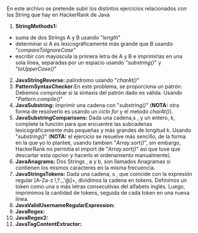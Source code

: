 En este archivo se pretende subir los distintos ejercicios relacionados con los String que hay en HackerRank de Java
1. **StringMethods1:** 
* suma de dos Strings A y B usando "*length*"
* determinar si A es lexicográficamente más grande que B usando "*compareToIgnoreCase*"
* escribir con mayúscula la primera letra de A y B e imprimirlas en una sola línea, separadas por un espacio usando "*substring()*" y "*toUpperCase()*"
2. **JavaStringReverse:** palindromo usando "*charAt()*"
3. **PatternSyntaxChecker**:En este problema, se proporciona un patrón. Debemos comprobar si la sintaxis del patrón dado es válida. Usando "*Pattern.compile()*"
4. **JavaSubstring:** imprimir una cadena con "*substring()*" (**NOTA:** otra forma de resolverlo es usando un *ciclo for* y el metodo *charAt()*).
5. **JavaSubstringComparisons:** Dada una cadena,s , y un entero, k, complete la función para que encuentre las subcadenas lexicográficamente más pequeñas y más grandes de longitud k. Usando "*substring()*" (**NOTA:** el ejercicio se resuelve más sencillo, de la forma en la que yo lo planteé, usando tambien "*Array.sort()*", sin embargo, HackerRank no permitia el import de "*Array.sort()*" así que tuve que descartar esta opcion y hacerlo el ordenamiento manualmente).
6. **JavaAnagrams:** Dos Strings , a y b, son llamados Anagramas si contienen los mismos caracteres en la misma frecuencia.
7. **JavaStringsTokens:** Dada una cadena, s , que coincide con la expresión regular [A-Za-z !,?._'@]+, dividimos la cadena en tokens. Definimos un token como una o más letras consecutivas del alfabeto inglés. Luego, imprimimos la cantidad de tokens, seguida de cada token en una nueva línea.
8. **JavaValidUsernameRegularExpression:**
9. **JavaRegex:**
10. **JavaRegex2:**
11. **JavaTagContentExtractor:**
